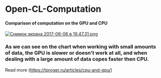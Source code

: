 # Open-CL-Computation
#### Comparison of computation on the GPU and CPU

[![Снимок экрана 2017-06-06 в 19.47.31.png](https://s7.postimg.org/xkwnjmzmj/2017-06-06_19.47.31.png)](https://postimg.org/image/gkdrayml3/)

### As we can see on the chart when working with small amounts of data, the GPU is slower or doesn't work at all, and when dealing with a large amount of data copes faster then CPU.

Read more (https://tproger.ru/articles/cpu-and-gpu/)
